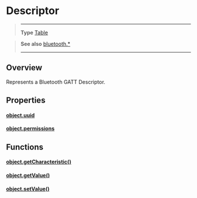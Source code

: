 # Descriptor

> --------------------- ------------------------------------------------------------------------------------------
> __Type__              [Table](https://docs.coronalabs.com/api/type/Table.html)


> __See also__          [bluetooth.*](/plugin/bluetooth/)
> --------------------- ------------------------------------------------------------------------------------------

## Overview

Represents a Bluetooth GATT Descriptor.

## Properties

#### [object.uuid](/plugin/bluetooth/type/Descriptor/uuid)

#### [object.permissions](/plugin/bluetooth/type/Descriptor/permissions)

## Functions

#### [object.getCharacteristic()](/plugin/bluetooth/type/Descriptor/getCharacteristic)

#### [object.getValue()](/plugin/bluetooth/type/Descriptor/getValue)

#### [object.setValue()](/plugin/bluetooth/type/Descriptor/setValue)
